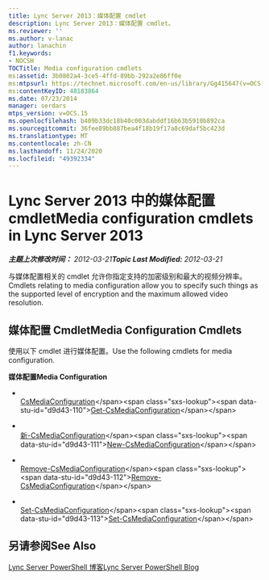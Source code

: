 ```yaml
---
title: Lync Server 2013：媒体配置 cmdlet
description: Lync Server 2013：媒体配置 cmdlet。
ms.reviewer: ''
ms.author: v-lanac
author: lanachin
f1.keywords:
- NOCSH
TOCTitle: Media configuration cmdlets
ms:assetid: 3b0802a4-3ce5-4ffd-89bb-292a2e86ff0e
ms:mtpsurl: https://technet.microsoft.com/en-us/library/Gg415647(v=OCS.15)
ms:contentKeyID: 48183864
ms.date: 07/23/2014
manager: serdars
mtps_version: v=OCS.15
ms.openlocfilehash: b409b33dc18b40c003dabddf16b63b5910b892ca
ms.sourcegitcommit: 36fee89bb887bea4f18b19f17a8c69daf5bc423d
ms.translationtype: MT
ms.contentlocale: zh-CN
ms.lasthandoff: 11/24/2020
ms.locfileid: "49392334"
---
```

# <a name="media-configuration-cmdlets-in-lync-server-2013"></a><span data-ttu-id="d9d43-103">Lync Server 2013 中的媒体配置 cmdlet</span><span class="sxs-lookup"><span data-stu-id="d9d43-103">Media configuration cmdlets in Lync Server 2013</span></span>

<div data-xmlns="http://www.w3.org/1999/xhtml">

<div class="topic" data-xmlns="http://www.w3.org/1999/xhtml" data-msxsl="urn:schemas-microsoft-com:xslt" data-cs="https://msdn.microsoft.com/">

<div data-asp="https://msdn2.microsoft.com/asp">



</div>

<div id="mainSection">

<div id="mainBody"><span data-ttu-id="d9d43-104">

<span> </span></span><span class="sxs-lookup"><span data-stu-id="d9d43-104">

<span> </span></span></span>

<span data-ttu-id="d9d43-105">_**主题上次修改时间：** 2012-03-21_</span><span class="sxs-lookup"><span data-stu-id="d9d43-105">_**Topic Last Modified:** 2012-03-21_</span></span>

<span data-ttu-id="d9d43-106">与媒体配置相关的 cmdlet 允许你指定支持的加密级别和最大的视频分辨率。</span><span class="sxs-lookup"><span data-stu-id="d9d43-106">Cmdlets relating to media configuration allow you to specify such things as the supported level of encryption and the maximum allowed video resolution.</span></span>

<div>

## <a name="media-configuration-cmdlets"></a><span data-ttu-id="d9d43-107">媒体配置 Cmdlet</span><span class="sxs-lookup"><span data-stu-id="d9d43-107">Media Configuration Cmdlets</span></span>

<span data-ttu-id="d9d43-108">使用以下 cmdlet 进行媒体配置。</span><span class="sxs-lookup"><span data-stu-id="d9d43-108">Use the following cmdlets for media configuration.</span></span>

<span data-ttu-id="d9d43-109">**媒体配置**</span><span class="sxs-lookup"><span data-stu-id="d9d43-109">**Media Configuration**</span></span>

  - <span></span>  
    <span data-ttu-id="d9d43-110">[CsMediaConfiguration](https://technet.microsoft.com/library/Gg398128(v=OCS.15))</span><span class="sxs-lookup"><span data-stu-id="d9d43-110">[Get-CsMediaConfiguration](https://technet.microsoft.com/library/Gg398128(v=OCS.15))</span></span>

  - <span></span>  
    <span data-ttu-id="d9d43-111">[新-CsMediaConfiguration](https://technet.microsoft.com/library/Gg425881(v=OCS.15))</span><span class="sxs-lookup"><span data-stu-id="d9d43-111">[New-CsMediaConfiguration](https://technet.microsoft.com/library/Gg425881(v=OCS.15))</span></span>

  - <span></span>  
    <span data-ttu-id="d9d43-112">[Remove-CsMediaConfiguration](https://technet.microsoft.com/library/Gg398705(v=OCS.15))</span><span class="sxs-lookup"><span data-stu-id="d9d43-112">[Remove-CsMediaConfiguration](https://technet.microsoft.com/library/Gg398705(v=OCS.15))</span></span>

  - <span></span>  
    <span data-ttu-id="d9d43-113">[Set-CsMediaConfiguration](https://technet.microsoft.com/library/Gg398580(v=OCS.15))</span><span class="sxs-lookup"><span data-stu-id="d9d43-113">[Set-CsMediaConfiguration](https://technet.microsoft.com/library/Gg398580(v=OCS.15))</span></span>

</div>

<div>

## <a name="see-also"></a><span data-ttu-id="d9d43-114">另请参阅</span><span class="sxs-lookup"><span data-stu-id="d9d43-114">See Also</span></span>


[<span data-ttu-id="d9d43-115">Lync Server PowerShell 博客</span><span class="sxs-lookup"><span data-stu-id="d9d43-115">Lync Server PowerShell Blog</span></span>](https://go.microsoft.com/fwlink/p/?linkid=203150)  
  

<span data-ttu-id="d9d43-116"></div>

</div>

<span> </span>

</div>

</div>

</span><span class="sxs-lookup"><span data-stu-id="d9d43-116"></div>

</div>

<span> </span>

</div>

</div>

</span></span></div>

